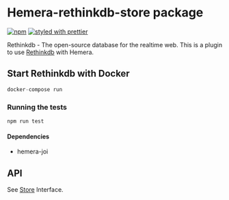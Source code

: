 # Hemera-rethinkdb-store package

[![npm](https://img.shields.io/npm/v/hemera-rethinkdb-store.svg?maxAge=3600)](https://www.npmjs.com/package/hemera-rethinkdb-store)
[![styled with prettier](https://img.shields.io/badge/styled_with-prettier-ff69b4.svg)](#badge)

Rethinkdb - The open-source database for the realtime web.
This is a plugin to use [Rethinkdb](https://rethinkdb.com) with Hemera.

## Start Rethinkdb with Docker

```js
docker-compose run
```

### Running the tests

```
npm run test
```

#### Dependencies
- hemera-joi

## API

See [Store](https://github.com/hemerajs/hemera/tree/master/packages/hemera-store) Interface.
